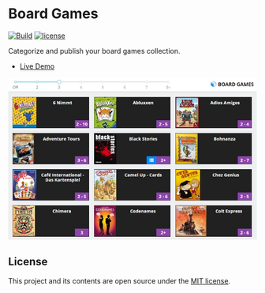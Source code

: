 # Board Games

[![Build](https://img.shields.io/github/workflow/status/darekkay/board-games/Continuous%20Integration/master?style=flat-square)](https://github.com/darekkay/board-games/actions)
[![license](https://img.shields.io/github/license/darekkay/board-games.svg?style=flat-square)](https://github.com/darekkay/board-games/blob/master/LICENSE)

Categorize and publish your board games collection.

 - [Live Demo](https://darekkay.com/board-games)

![Screenshot](screenshot.jpg)

## License

This project and its contents are open source under the [MIT license](LICENSE).
